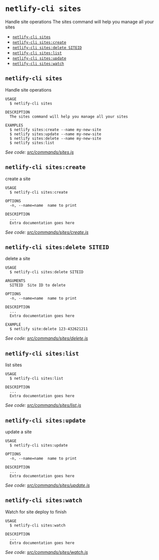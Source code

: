 `netlify-cli sites`
===================

Handle site operations
The sites command will help you manage all your sites

* [`netlify-cli sites`](#netlify-cli-sites)
* [`netlify-cli sites:create`](#netlify-cli-sitescreate)
* [`netlify-cli sites:delete SITEID`](#netlify-cli-sitesdelete-siteid)
* [`netlify-cli sites:list`](#netlify-cli-siteslist)
* [`netlify-cli sites:update`](#netlify-cli-sitesupdate)
* [`netlify-cli sites:watch`](#netlify-cli-siteswatch)

## `netlify-cli sites`

Handle site operations

```
USAGE
  $ netlify-cli sites

DESCRIPTION
  The sites command will help you manage all your sites

EXAMPLES
  $ netlify sites:create --name my-new-site
  $ netlify sites:update --name my-new-site
  $ netlify sites:delete --name my-new-site
  $ netlify sites:list
```

_See code: [src/commands/sites.js](https://github.com/netlify/cli/blob/v0.0.0/src/commands/sites.js)_

## `netlify-cli sites:create`

create a site

```
USAGE
  $ netlify-cli sites:create

OPTIONS
  -n, --name=name  name to print

DESCRIPTION
  ...
  Extra documentation goes here
```

_See code: [src/commands/sites/create.js](https://github.com/netlify/cli/blob/v0.0.0/src/commands/sites/create.js)_

## `netlify-cli sites:delete SITEID`

delete a site

```
USAGE
  $ netlify-cli sites:delete SITEID

ARGUMENTS
  SITEID  Site ID to delete

OPTIONS
  -n, --name=name  name to print

DESCRIPTION
  ...
  Extra documentation goes here

EXAMPLE
  $ netlify site:delete 123-432621211
```

_See code: [src/commands/sites/delete.js](https://github.com/netlify/cli/blob/v0.0.0/src/commands/sites/delete.js)_

## `netlify-cli sites:list`

list sites

```
USAGE
  $ netlify-cli sites:list

DESCRIPTION
  ...
  Extra documentation goes here
```

_See code: [src/commands/sites/list.js](https://github.com/netlify/cli/blob/v0.0.0/src/commands/sites/list.js)_

## `netlify-cli sites:update`

update a site

```
USAGE
  $ netlify-cli sites:update

OPTIONS
  -n, --name=name  name to print

DESCRIPTION
  ...
  Extra documentation goes here
```

_See code: [src/commands/sites/update.js](https://github.com/netlify/cli/blob/v0.0.0/src/commands/sites/update.js)_

## `netlify-cli sites:watch`

Watch for site deploy to finish

```
USAGE
  $ netlify-cli sites:watch

DESCRIPTION
  ...
  Extra documentation goes here
```

_See code: [src/commands/sites/watch.js](https://github.com/netlify/cli/blob/v0.0.0/src/commands/sites/watch.js)_
